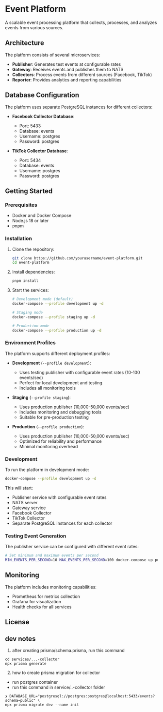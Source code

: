 # Event Platform

A scalable event processing platform that collects, processes, and analyzes events from various sources.

## Architecture

The platform consists of several microservices:

- **Publisher**: Generates test events at configurable rates
- **Gateway**: Receives events and publishes them to NATS
- **Collectors**: Process events from different sources (Facebook, TikTok)
- **Reporter**: Provides analytics and reporting capabilities

## Database Configuration

The platform uses separate PostgreSQL instances for different collectors:

- **Facebook Collector Database**:
  - Port: 5433
  - Database: events
  - Username: postgres
  - Password: postgres

- **TikTok Collector Database**:
  - Port: 5434
  - Database: events
  - Username: postgres
  - Password: postgres

## Getting Started

### Prerequisites

- Docker and Docker Compose
- Node.js 18 or later
- pnpm

### Installation

1. Clone the repository:
   ```bash
   git clone https://github.com/yourusername/event-platform.git
   cd event-platform
   ```

2. Install dependencies:
   ```bash
   pnpm install
   ```

3. Start the services:
   ```bash
   # Development mode (default)
   docker-compose --profile development up -d

   # Staging mode
   docker-compose --profile staging up -d

   # Production mode
   docker-compose --profile production up -d
   ```

### Environment Profiles

The platform supports different deployment profiles:

- **Development** (`--profile development`):
  - Uses testing publisher with configurable event rates (10-100 events/sec)
  - Perfect for local development and testing
  - Includes all monitoring tools

- **Staging** (`--profile staging`):
  - Uses production publisher (10,000-50,000 events/sec)
  - Includes monitoring and debugging tools
  - Suitable for pre-production testing

- **Production** (`--profile production`):
  - Uses production publisher (10,000-50,000 events/sec)
  - Optimized for reliability and performance
  - Minimal monitoring overhead

### Development

To run the platform in development mode:

```bash
docker-compose --profile development up -d
```

This will start:
- Publisher service with configurable event rates
- NATS server
- Gateway service
- Facebook Collector
- TikTok Collector
- Separate PostgreSQL instances for each collector

### Testing Event Generation

The publisher service can be configured with different event rates:

```bash
# Set minimum and maximum events per second
MIN_EVENTS_PER_SECOND=10 MAX_EVENTS_PER_SECOND=100 docker-compose up publisher
```

## Monitoring

The platform includes monitoring capabilities:

- Prometheus for metrics collection
- Grafana for visualization
- Health checks for all services

## License

## dev notes
1. after creating prisma/schema.prisma, run this command
```
cd services/...-collector
npx prisma generate
```
2. how to create prisma migration for collector
- run postgres container
- run this command in service/..-collector folder
```shell
❯ DATABASE_URL="postgresql://postgres:postgres@localhost:5433/events?schema=public" \
npx prisma migrate dev --name init
```